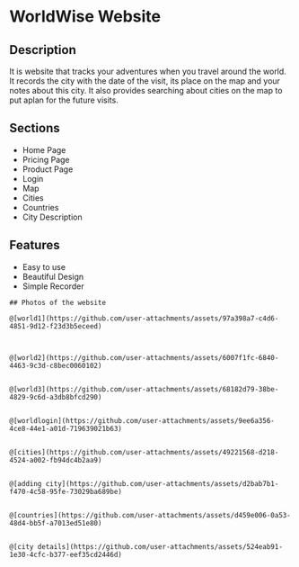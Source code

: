 # WorldWise Website

## Description

It is website that tracks your adventures when you travel around the world.
It records the city with the date of the visit, its place on the map and your notes about this city.
It also provides searching about cities on the map to put aplan for the future visits.

## Sections
- Home Page
- Pricing Page
- Product Page
-  Login
-   Map
-   Cities
-   Countries
-   City Description

  ## Features
  - Easy to use
  -  Beautiful Design
  -  Simple Recorder


    ## Photos of the website
    
    @[world1](https://github.com/user-attachments/assets/97a398a7-c4d6-4851-9d12-f23d3b5eceed)
    
    

    @[world2](https://github.com/user-attachments/assets/6007f1fc-6840-4463-9c3d-c8bec0060102)
    
 
    @[world3](https://github.com/user-attachments/assets/68182d79-38be-4829-9c6d-a3db8bfcd290)
    

    @[worldlogin](https://github.com/user-attachments/assets/9ee6a356-4ce8-44e1-a01d-719639021b63)
    
    
    @[cities](https://github.com/user-attachments/assets/49221568-d218-4524-a002-fb94dc4b2aa9)
    

    @[adding city](https://github.com/user-attachments/assets/d2bab7b1-f470-4c58-95fe-73029ba689be)
    

    @[countries](https://github.com/user-attachments/assets/d459e006-0a53-48d4-bb5f-a7013ed51e80)
    

    @[city details](https://github.com/user-attachments/assets/524eab91-1e30-4cfc-b377-eef35cd2446d)
    
    


